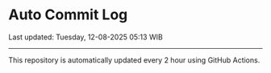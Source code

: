 # Auto Commit Log

Last updated: Tuesday, 12-08-2025 05:13 WIB

---

This repository is automatically updated every 2 hour using GitHub Actions.
